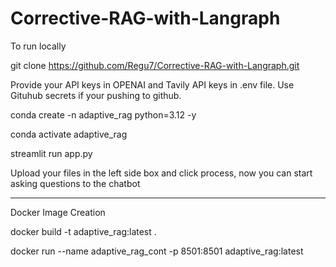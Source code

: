 # Corrective-RAG-with-Langraph

To run locally

git clone https://github.com/Regu7/Corrective-RAG-with-Langraph.git

Provide your API keys in OPENAI and Tavily API keys in .env file. Use Gituhub secrets if your pushing to github.

conda create -n adaptive_rag python=3.12 -y

conda activate adaptive_rag

streamlit run app.py

Upload your files in the left side box and click process, now you can start asking questions to the chatbot

---------------------------

Docker Image Creation

docker build -t adaptive_rag:latest .

docker run --name  adaptive_rag_cont -p 8501:8501 adaptive_rag:latest